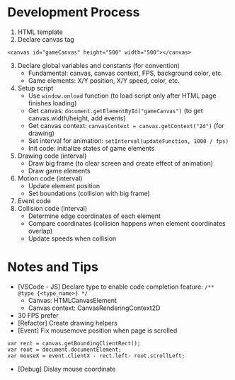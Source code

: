 # Development Process
1. HTML template
2. Declare canvas tag 
```
<canvas id="gameCanvas" height="500" width="500"></canvas>
```
3. Declare global variables and constants (for convention)
   - Fundamental: canvas, canvas context, FPS, background color, etc.
   - Game elements: X/Y position, X/Y speed, color, etc.
4. Setup script
   - Use ```window.onload``` function (to load script only after HTML page finishes loading)
   - Get canvas: ```document.getElementById("gameCanvas")``` (to get canvas.width/height, add events)
   - Get canvas context: ```canvasContext = canvas.getContext("2d")``` (for drawing)
   - Set interval for animation: ```setInterval(updateFunction, 1000 / fps)```
   - Init code: initialize states of game elements
5. Drawing code (interval)
   - Draw big frame (to clear screen and create effect of animation)
   - Draw game elements
6. Motion code (interval)
   - Update element position
   - Set boundations (collision with big frame)
7. Event code
8. Collision code (interval)
   - Determine edge coordinates of each element
   - Compare coordinates (collision happens when element coordinates overlap)
   - Update speeds when collision

# Notes and Tips
- [VSCode - JS] Declare type to enable code completion feature: ```/** @type {<type_name>} */```
  - Canvas: HTMLCanvasElement
  - Canvas context: CanvasRenderingContext2D
- 30 FPS prefer
- [Refactor] Create drawing helpers
- [Event] Fix mousemove position when page is scrolled
```
var rect = canvas.getBoundingClientRect();
var root = document.documentElement;
var mouseX = event.clientX - rect.left- root.scrollLeft;
```
- [Debug] Dislay mouse coordinate






























